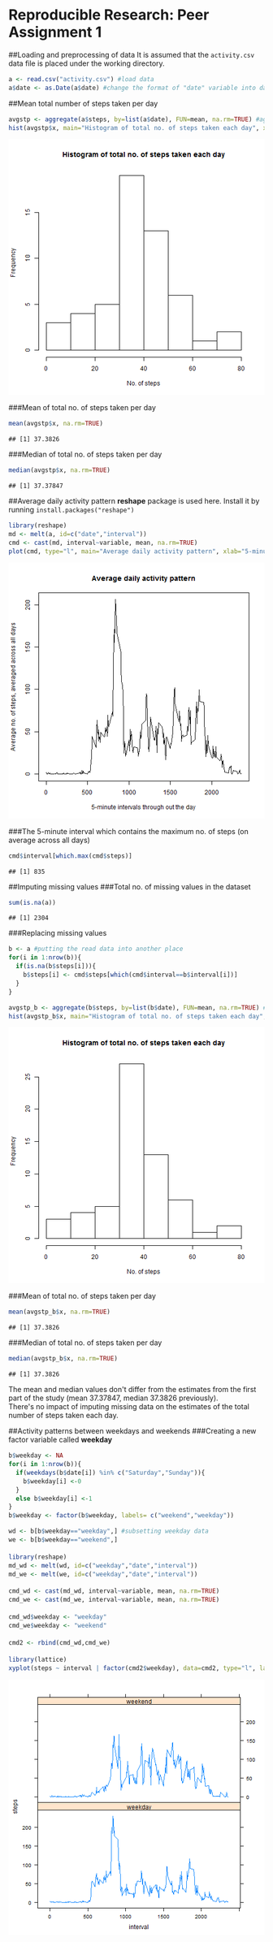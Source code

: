 Reproducible Research: Peer Assignment 1
================================================
##Loading and preprocessing of data
It is assumed that the `activity.csv` data file is placed under the working directory.

```r
a <- read.csv("activity.csv") #load data
a$date <- as.Date(a$date) #change the format of "date" variable into date
```
##Mean total number of steps taken per day


```r
avgstp <- aggregate(a$steps, by=list(a$date), FUN=mean, na.rm=TRUE) #aggregate avegrage steps per day
hist(avgstp$x, main="Histogram of total no. of steps taken each day", xlab="No. of steps")
```

![plot of chunk unnamed-chunk-2](figure/unnamed-chunk-2-1.png) 
  
###Mean of total no. of steps taken per day

```r
mean(avgstp$x, na.rm=TRUE)
```

```
## [1] 37.3826
```
###Median of total no. of steps taken per day

```r
median(avgstp$x, na.rm=TRUE)
```

```
## [1] 37.37847
```

##Average daily activity pattern
**reshape** package is used here. Install it by running `install.packages("reshape")`

```r
library(reshape)
md <- melt(a, id=c("date","interval"))
cmd <- cast(md, interval~variable, mean, na.rm=TRUE)
plot(cmd, type="l", main="Average daily activity pattern", xlab="5-minute intervals through out the day", ylab="Average no. of steps, averaged across all days")
```

![plot of chunk unnamed-chunk-5](figure/unnamed-chunk-5-1.png) 
  
###The 5-minute interval which contains the maximum no. of steps (on average across all days)

```r
cmd$interval[which.max(cmd$steps)]
```

```
## [1] 835
```
##Imputing missing values
###Total no. of missing values in the dataset

```r
sum(is.na(a))
```

```
## [1] 2304
```
###Replacing missing values

```r
b <- a #putting the read data into another place
for(i in 1:nrow(b)){
  if(is.na(b$steps[i])){
    b$steps[i] <- cmd$steps[which(cmd$interval==b$interval[i])]
  }
}
```


```r
avgstp_b <- aggregate(b$steps, by=list(b$date), FUN=mean, na.rm=TRUE) #aggregate avegrage steps per day
hist(avgstp_b$x, main="Histogram of total no. of steps taken each day", xlab="No. of steps")
```

![plot of chunk unnamed-chunk-9](figure/unnamed-chunk-9-1.png) 
  
###Mean of total no. of steps taken per day

```r
mean(avgstp_b$x, na.rm=TRUE)
```

```
## [1] 37.3826
```
###Median of total no. of steps taken per day

```r
median(avgstp_b$x, na.rm=TRUE)
```

```
## [1] 37.3826
```
The mean and median values don't differ from the estimates from the first part of the study (mean 37.37847, median 37.3826 previously).  
There's no impact of imputing missing data on the estimates of the total number of steps taken each day.

##Activity patterns between weekdays and weekends
###Creating a new factor variable called **weekday**


```r
b$weekday <- NA
for(i in 1:nrow(b)){
  if(weekdays(b$date[i]) %in% c("Saturday","Sunday")){
    b$weekday[i] <-0
  }
  else b$weekday[i] <-1
}
b$weekday <- factor(b$weekday, labels= c("weekend","weekday"))
```



```r
wd <- b[b$weekday=="weekday",] #subsetting weekday data
we <- b[b$weekday=="weekend",]

library(reshape)
md_wd <- melt(wd, id=c("weekday","date","interval"))
md_we <- melt(we, id=c("weekday","date","interval"))

cmd_wd <- cast(md_wd, interval~variable, mean, na.rm=TRUE)
cmd_we <- cast(md_we, interval~variable, mean, na.rm=TRUE)

cmd_wd$weekday <- "weekday"
cmd_we$weekday <- "weekend"

cmd2 <- rbind(cmd_wd,cmd_we)

library(lattice)
xyplot(steps ~ interval | factor(cmd2$weekday), data=cmd2, type="l", layout= c(1,2))
```

![plot of chunk unnamed-chunk-13](figure/unnamed-chunk-13-1.png) 

